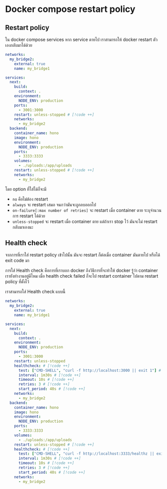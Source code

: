 # Docker compose restart policy

## Restart policy

ใน docker compose services หาก service ตายไป เราสามารถให้ docker restart ตัวเองกลับมาได้ด้วย

```yaml
networks:
  my_bridge2:
    external: true
    name: my_bridge1

services:
  next:
    build:
      context: .
    environment:
      NODE_ENV: production
    ports:
      - 3001:3000
    restart: unless-stopped # [!code ++]
    networks:
      - my_bridge2
  backend:
    container_name: hono
    image: hono
    environment:
      NODE_ENV: production
    ports:
      - 3333:3333
    volumes:
      - ./uploads:/app/uploads
    restart: unless-stopped # [!code ++]
    networks:
      - my_bridge2
```

โดย option ที่ใส่ได้ก็จะมี

- `no` คือไม่ต้อง restart
- `always` จะ restart เสมอ จนกว่ามันจะถูกลบออกไป
- `on-failure[:max number of retries]` จะ restart เมื่อ container ตาย ระบุจำนวนการ restart ได้ด้วย
- `unless-stopped` จะ restart เมื่อ container ตาย แต่ถ้าเรา stop ไว้ มันจะไม่ restart กลับมาเองนะ

## Health check

จากการที่เราใส่ restart policy เข้าไปนั้น มันจะ restart ก็ต่อเมื่อ container มันตายไป หรือได้ exit code มา

การใส่ Health check คือการที่เราบอก docker ถึงวิธีการที่จะทำให้ docker รู้ว่า container เรายังทำงานอยู่ดีไหม
เมื่อ health check failed ก็จะไป restart container ไปตาม restart policy ที่ตั้งไว้

เราสามารถใส่ Health check แบบนี้

```yaml
networks:
  my_bridge2:
    external: true
    name: my_bridge1

services:
  next:
    build:
      context: .
    environment:
      NODE_ENV: production
    ports:
      - 3001:3000
    restart: unless-stopped
    healthcheck: # [!code ++]
      test: ["CMD-SHELL", "curl -f http://localhost:3000 || exit 1"] # [!code ++]
      interval: 1m30s # [!code ++]
      timeout: 10s # [!code ++]
      retries: 3 # [!code ++]
      start_period: 40s # [!code ++]
    networks:
      - my_bridge2
  backend:
    container_name: hono
    image: hono
    environment:
      NODE_ENV: production
    ports:
      - 3333:3333
    volumes:
      - ./uploads:/app/uploads
    restart: unless-stopped # [!code ++]
    healthcheck: # [!code ++]
      test: ["CMD-SHELL", "curl -f http://localhost:3333/healthz || exit 1"] # [!code ++]
      interval: 1m30s # [!code ++]
      timeout: 10s # [!code ++]
      retries: 3 # [!code ++]
      start_period: 40s # [!code ++]
    networks:
      - my_bridge2
```
